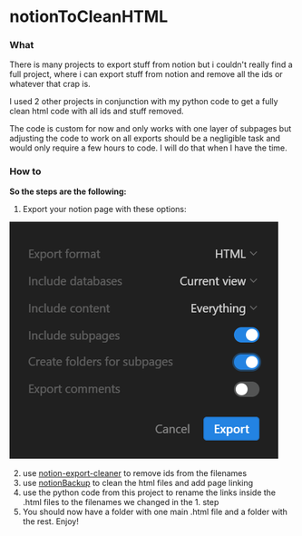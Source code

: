 # notionToCleanHTML

### What

There is many projects to export stuff from notion but i couldn't really find a full project, where i can export stuff from notion and remove all the ids or whatever that crap is.

I used 2 other projects in conjunction with my python code to get a fully clean html code with all ids and stuff removed.

The code is custom for now and only works with one layer of subpages but adjusting the code to work on all exports should be a negligible task and would only require a few hours to code. I will do that when I have the time. 

### How to

**So the steps are the following:**

1. Export your notion page with these options:

![](https://github.com/hruzgar/notionToCleanHTML/blob/main/export-options.png)

2. use [notion-export-cleaner](https://github.com/Mrpye/notion-export-cleaner) to remove ids from the filenames
3. use [notionBackup](https://github.com/sueszli/notionBackup) to clean the html files and add page linking
4. use the python code from this project to rename the links inside the .html files to the filenames we changed in the 1. step
5. You should now have a folder with one main .html file and a folder with the rest. Enjoy!
